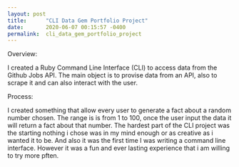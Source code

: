 ```yaml
---
layout: post
title:      "CLI Data Gem Portfolio Project"
date:       2020-06-07 00:15:57 -0400
permalink:  cli_data_gem_portfolio_project
---
```


Overview:

I created a Ruby Command Line Interface (CLI) to access data from the Github Jobs API.
The main  object is to provise data from an API, also to scrape it and can also interact with the user.

Process:

I created something that allow every user to generate a fact about a random number chosen. 
The range is  is from 1 to 100, once the user input the data it will return a fact about that number. 
The hardest part of the CLI project was the starting nothing i chose was in my mind enough or as creative as i wanted it to be. And also it was the first time I was writing  a command line interface. However it was a fun and ever lasting experience that i am willing to try more pften. 
